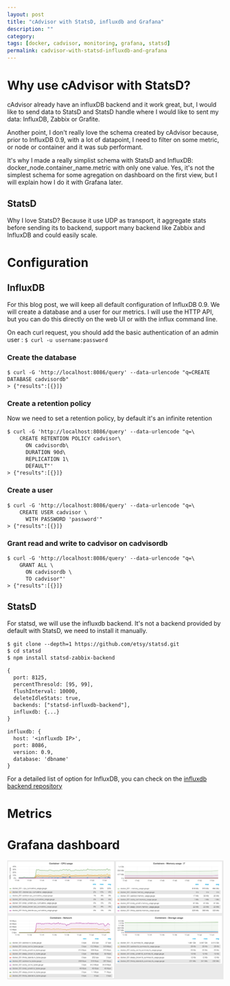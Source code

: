 ```yaml
---
layout: post
title: "cAdvisor with StatsD, influxdb and Grafana"
description: ""
category:
tags: [docker, cadvisor, monitoring, grafana, statsd]
permalink: cadvisor-with-statsd-influxdb-and-grafana
---
```

# Why use cAdvisor with StatsD?
cAdvisor already have an influxDB backend and it work great, but, I would like to send data to StatsD and StatsD handle where I would like to sent my data: InfluxDB, Zabbix or Grafite.

Another point, I don't really love the schema created by cAdvisor because, prior to InfluxDB 0.9, with a lot of datapoint, I need to filter on some metric, or node or container and it was sub performant.

It's why I made a really simplist schema with StatsD and InfluxDB:
docker_node.container_name.metric with only one value. Yes, it's not the simplest schema for some agregation on dashboard on the first view, but I will explain how I do it with Grafana later.

## StatsD
Why I love StatsD? Because it use UDP as transport, it aggregate stats before sending its to backend, support many backend like Zabbix and InfluxDB and could easily scale.

# Configuration

## InfluxDB
For this blog post, we will keep all default configuration of InfluxDB 0.9. We will create a database and a user for our metrics. I will use the HTTP API, but you can do this directly on the web UI or with the influx command line.

On each curl request, you should add the basic authentication of an admin user : ```$ curl -u username:password```

### Create the database
```
$ curl -G 'http://localhost:8086/query' --data-urlencode "q=CREATE DATABASE cadvisordb"
> {"results":[{}]}
```

### Create a retention policy
Now we need to set a retention policy, by default it's an infinite retention

```
$ curl -G 'http://localhost:8086/query' --data-urlencode "q=\
    CREATE RETENTION POLICY cadvisor\
      ON cadvisordb\
      DURATION 90d\
      REPLICATION 1\
      DEFAULT"'
> {"results":[{}]}
```

### Create a user
```
$ curl -G 'http://localhost:8086/query' --data-urlencode "q=\
    CREATE USER cadvisor \
      WITH PASSWORD 'password'"
> {"results":[{}]}
```

### Grant read and write to cadvisor on cadvisordb
```
$ curl -G 'http://localhost:8086/query' --data-urlencode "q=\
    GRANT ALL \
      ON cadvisordb \
      TO cadvisor"'
> {"results":[{}]}
```

## StatsD
For statsd, we will use the influxdb backend. It's not a backend provided by default with StatsD, we need to install it manually.

```
$ git clone --depth=1 https://github.com/etsy/statsd.git
$ cd statsd
$ npm install statsd-zabbix-backend
```

``` jsonnet
{
  port: 8125,
  percentThresold: [95, 99],
  flushInterval: 10000,
  deleteIdleStats: true,
  backends: ["statsd-influxdb-backend"],
  influxdb: {...}
}
```

```
influxdb: {
  host: '<influxdb IP>',
  port: 8086,
  version: 0.9,
  database: 'dbname'
}
```
For a detailed list of option for InfluxDB, you can check on the [influxdb backend repository](https://github.com/bernd/statsd-influxdb-backend)

# Metrics


# Grafana dashboard
![Grafana dashboard](/assets/posts/grafana-dashboard.png)
